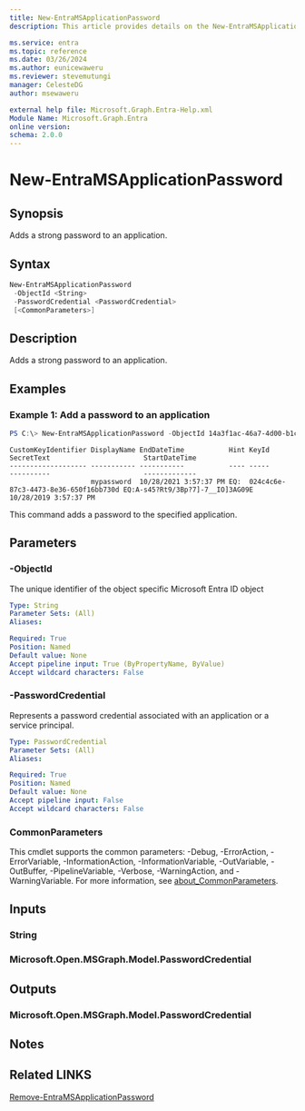 ```yaml
---
title: New-EntraMSApplicationPassword
description: This article provides details on the New-EntraMSApplicationPassword command.

ms.service: entra
ms.topic: reference
ms.date: 03/26/2024
ms.author: eunicewaweru
ms.reviewer: stevemutungi
manager: CelesteDG
author: msewaweru

external help file: Microsoft.Graph.Entra-Help.xml
Module Name: Microsoft.Graph.Entra
online version:
schema: 2.0.0
---
```


# New-EntraMSApplicationPassword

## Synopsis
Adds a strong password to an application.

## Syntax

```powershell
New-EntraMSApplicationPassword 
 -ObjectId <String> 
 -PasswordCredential <PasswordCredential> 
 [<CommonParameters>]
```

## Description
Adds a strong password to an application.

## Examples

### Example 1: Add a password to an application
```powershell
PS C:\> New-EntraMSApplicationPassword -ObjectId 14a3f1ac-46a7-4d00-b1ca-0b2b84f033c2 -PasswordCredential @{ displayname = "mypassword" }
```

```output
CustomKeyIdentifier DisplayName EndDateTime           Hint KeyId                                SecretText                       StartDateTime
------------------- ----------- -----------           ---- -----                                ----------                       -------------
                    mypassword  10/28/2021 3:57:37 PM EQ:  024c4c6e-87c3-4473-8e36-650f16bb730d EQ:A-s45?Rt9/3Bp?7]-7__IO]3AG09E 10/28/2019 3:57:37 PM
```

This command adds a password to the specified application.

## Parameters

### -ObjectId
The unique identifier of the object specific Microsoft Entra ID object

```yaml
Type: String
Parameter Sets: (All)
Aliases:

Required: True
Position: Named
Default value: None
Accept pipeline input: True (ByPropertyName, ByValue)
Accept wildcard characters: False
```

### -PasswordCredential
Represents a password credential associated with an application or a service principal.

```yaml
Type: PasswordCredential
Parameter Sets: (All)
Aliases:

Required: True
Position: Named
Default value: None
Accept pipeline input: False
Accept wildcard characters: False
```

### CommonParameters
This cmdlet supports the common parameters: -Debug, -ErrorAction, -ErrorVariable, -InformationAction, -InformationVariable, -OutVariable, -OutBuffer, -PipelineVariable, -Verbose, -WarningAction, and -WarningVariable. For more information, see [about_CommonParameters](https://go.microsoft.com/fwlink/?LinkID=113216).

## Inputs

### String
### Microsoft.Open.MSGraph.Model.PasswordCredential
## Outputs

### Microsoft.Open.MSGraph.Model.PasswordCredential
## Notes

## Related LINKS

[Remove-EntraMSApplicationPassword](Remove-EntraMSApplicationPassword.md)

